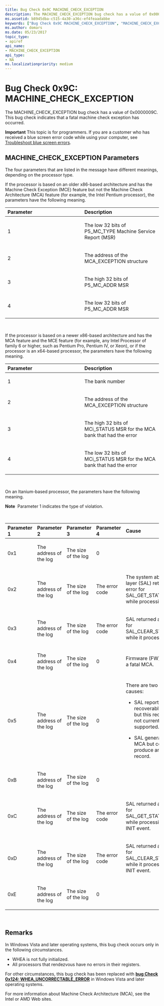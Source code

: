 ```yaml
---
title: Bug Check 0x9C MACHINE_CHECK_EXCEPTION
description: The MACHINE_CHECK_EXCEPTION bug check has a value of 0x0000009C. This bug check indicates that a fatal machine check exception has occurred.
ms.assetid: b8945dba-c515-4a30-a36c-ef4feaadabbe
keywords: ["Bug Check 0x9C MACHINE_CHECK_EXCEPTION", "MACHINE_CHECK_EXCEPTION"]
ms.author: domars
ms.date: 05/23/2017
topic_type:
- apiref
api_name:
- MACHINE_CHECK_EXCEPTION
api_type:
- NA
ms.localizationpriority: medium
---
```


# Bug Check 0x9C: MACHINE\_CHECK\_EXCEPTION


The MACHINE\_CHECK\_EXCEPTION bug check has a value of 0x0000009C. This bug check indicates that a fatal machine check exception has occurred.

**Important** This topic is for programmers. If you are a customer who has received a blue screen error code while using your computer, see [Troubleshoot blue screen errors](http://windows.microsoft.com/windows-10/troubleshoot-blue-screen-errors).

## MACHINE\_CHECK\_EXCEPTION Parameters


The four parameters that are listed in the message have different meanings, depending on the processor type.

If the processor is based on an older x86-based architecture and has the Machine Check Exception (MCE) feature but not the Machine Check Architecture (MCA) feature (for example, the Intel Pentium processor), the parameters have the following meaning.

<table>
<colgroup>
<col width="50%" />
<col width="50%" />
</colgroup>
<thead>
<tr class="header">
<th align="left">Parameter</th>
<th align="left">Description</th>
</tr>
</thead>
<tbody>
<tr class="odd">
<td align="left"><p>1</p></td>
<td align="left"><p>The low 32 bits of P5_MC_TYPE Machine Service Report (MSR)</p></td>
</tr>
<tr class="even">
<td align="left"><p>2</p></td>
<td align="left"><p>The address of the MCA_EXCEPTION structure</p></td>
</tr>
<tr class="odd">
<td align="left"><p>3</p></td>
<td align="left"><p>The high 32 bits of P5_MC_ADDR MSR</p></td>
</tr>
<tr class="even">
<td align="left"><p>4</p></td>
<td align="left"><p>The low 32 bits of P5_MC_ADDR MSR</p></td>
</tr>
</tbody>
</table>

 

If the processor is based on a newer x86-based architecture and has the MCA feature and the MCE feature (for example, any Intel Processor of family 6 or higher, such as Pentium Pro, Pentium IV, or Xeon), or if the processor is an x64-based processor, the parameters have the following meaning.

<table>
<colgroup>
<col width="50%" />
<col width="50%" />
</colgroup>
<thead>
<tr class="header">
<th align="left">Parameter</th>
<th align="left">Description</th>
</tr>
</thead>
<tbody>
<tr class="odd">
<td align="left"><p>1</p></td>
<td align="left"><p>The bank number</p></td>
</tr>
<tr class="even">
<td align="left"><p>2</p></td>
<td align="left"><p>The address of the MCA_EXCEPTION structure</p></td>
</tr>
<tr class="odd">
<td align="left"><p>3</p></td>
<td align="left"><p>The high 32 bits of MCi_STATUS MSR for the MCA bank that had the error</p></td>
</tr>
<tr class="even">
<td align="left"><p>4</p></td>
<td align="left"><p>The low 32 bits of MCi_STATUS MSR for the MCA bank that had the error</p></td>
</tr>
</tbody>
</table>

 

On an Itanium-based processor, the parameters have the following meaning.

**Note**  Parameter 1 indicates the type of violation.

 

<table>
<colgroup>
<col width="20%" />
<col width="20%" />
<col width="20%" />
<col width="20%" />
<col width="20%" />
</colgroup>
<thead>
<tr class="header">
<th align="left">Parameter 1</th>
<th align="left">Parameter 2</th>
<th align="left">Parameter 3</th>
<th align="left">Parameter 4</th>
<th align="left">Cause</th>
</tr>
</thead>
<tbody>
<tr class="odd">
<td align="left"><p>0x1</p></td>
<td align="left"><p>The address of the log</p></td>
<td align="left"><p>The size of the log</p></td>
<td align="left"><p>0</p></td>
<td align="left"><p></p></td>
</tr>
<tr class="even">
<td align="left"><p>0x2</p></td>
<td align="left"><p>The address of the log</p></td>
<td align="left"><p>The size of the log</p></td>
<td align="left"><p>The error code</p></td>
<td align="left"><p>The system abstraction layer (SAL) returned an error for SAL_GET_STATEINFO while processing MCA.</p></td>
</tr>
<tr class="odd">
<td align="left"><p>0x3</p></td>
<td align="left"><p>The address of the log</p></td>
<td align="left"><p>The size of the log</p></td>
<td align="left"><p>The error code</p></td>
<td align="left"><p>SAL returned an error for SAL_CLEAR_STATEINFO while it processed MCA.</p></td>
</tr>
<tr class="even">
<td align="left"><p>0x4</p></td>
<td align="left"><p>The address of the log</p></td>
<td align="left"><p>The size of the log</p></td>
<td align="left"><p>0</p></td>
<td align="left"><p>Firmware (FW) reported a fatal MCA.</p></td>
</tr>
<tr class="odd">
<td align="left"><p>0x5</p></td>
<td align="left"><p>The address of the log</p></td>
<td align="left"><p>The size of the log</p></td>
<td align="left"><p>0</p></td>
<td align="left"><p>There are two possible causes:</p>
<ul>
<li><p>SAL reported a recoverable MCA, but this recovery is not currently supported.</p></li>
<li><p>SAL generated an MCA but could not produce an error record.</p></li>
</ul></td>
</tr>
<tr class="even">
<td align="left"><p>0xB</p></td>
<td align="left"><p>The address of the log</p></td>
<td align="left"><p>The size of the log</p></td>
<td align="left"><p>0</p></td>
<td align="left"><p></p></td>
</tr>
<tr class="odd">
<td align="left"><p>0xC</p></td>
<td align="left"><p>The address of the log</p></td>
<td align="left"><p>The size of the log</p></td>
<td align="left"><p>The error code</p></td>
<td align="left"><p>SAL returned an error for SAL_GET_STATEINFO while processing an INIT event.</p></td>
</tr>
<tr class="even">
<td align="left"><p>0xD</p></td>
<td align="left"><p>The address of the log</p></td>
<td align="left"><p>The size of the log</p></td>
<td align="left"><p>The error code</p></td>
<td align="left"><p>SAL returned an error for SAL_CLEAR_STATEINFO while it processed an INIT event.</p></td>
</tr>
<tr class="odd">
<td align="left"><p>0xE</p></td>
<td align="left"><p>The address of the log</p></td>
<td align="left"><p>The size of the log</p></td>
<td align="left"><p>0</p></td>
<td align="left"><p></p></td>
</tr>
</tbody>
</table>

 

Remarks
-------

In Windows Vista and later operating systems, this bug check occurs only in the following circumstances.

-   WHEA is not fully initialized.
-   All processors that rendezvous have no errors in their registers.

For other circumstances, this bug check has been replaced with [**bug Check 0x124: WHEA\_UNCORRECTABLE\_ERROR**](bug-check-0x124---whea-uncorrectable-error.md) in Windows Vista and later operating systems.

For more information about Machine Check Architecture (MCA), see the Intel or AMD Web sites.

 

 




